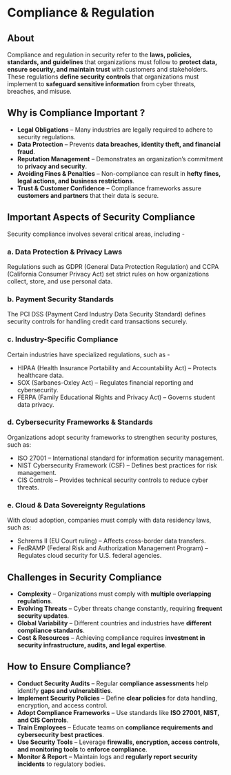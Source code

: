 # Compliance & Regulation

## About

Compliance and regulation in security refer to the **laws, policies, standards, and guidelines** that organizations must follow to **protect data, ensure security, and maintain trust** with customers and stakeholders. These regulations **define security controls** that organizations must implement to **safeguard sensitive information** from cyber threats, breaches, and misuse.

## Why is Compliance Important ?

* **Legal Obligations** – Many industries are legally required to adhere to security regulations.
* **Data Protection** – Prevents **data breaches, identity theft, and financial fraud**.
* **Reputation Management** – Demonstrates an organization’s commitment to **privacy and security**.
* **Avoiding Fines & Penalties** – Non-compliance can result in **hefty fines, legal actions, and business restrictions**.
* **Trust & Customer Confidence** – Compliance frameworks assure **customers and partners** that their data is secure.

## Important Aspects of Security Compliance

Security compliance involves several critical areas, including -

### **a. Data Protection & Privacy Laws**

Regulations such as GDPR (General Data Protection Regulation) and CCPA (California Consumer Privacy Act) set strict rules on how organizations collect, store, and use personal data.

### **b. Payment Security Standards**

The PCI DSS (Payment Card Industry Data Security Standard) defines security controls for handling credit card transactions securely.

### **c. Industry-Specific Compliance**

Certain industries have specialized regulations, such as -

* HIPAA (Health Insurance Portability and Accountability Act) – Protects healthcare data.
* SOX (Sarbanes-Oxley Act) – Regulates financial reporting and cybersecurity.
* FERPA (Family Educational Rights and Privacy Act) – Governs student data privacy.

### **d. Cybersecurity Frameworks & Standards**

Organizations adopt security frameworks to strengthen security postures, such as:

* ISO 27001 – International standard for information security management.
* NIST Cybersecurity Framework (CSF) – Defines best practices for risk management.
* CIS Controls – Provides technical security controls to reduce cyber threats.

### **e. Cloud & Data Sovereignty Regulations**

With cloud adoption, companies must comply with data residency laws, such as:

* Schrems II (EU Court ruling) – Affects cross-border data transfers.
* FedRAMP (Federal Risk and Authorization Management Program) – Regulates cloud security for U.S. federal agencies.

## Challenges in Security Compliance

* **Complexity** – Organizations must comply with **multiple overlapping regulations**.
* **Evolving Threats** – Cyber threats change constantly, requiring **frequent security updates**.
* **Global Variability** – Different countries and industries have **different compliance standards**.
* **Cost & Resources** – Achieving compliance requires **investment in security infrastructure, audits, and legal expertise**.

## How to Ensure Compliance?

* **Conduct Security Audits** – Regular **compliance assessments** help identify **gaps and vulnerabilities**.
* **Implement Security Policies** – Define **clear policies** for data handling, encryption, and access control.
* **Adopt Compliance Frameworks** – Use standards like **ISO 27001, NIST, and CIS Controls**.
* **Train Employees** – Educate teams on **compliance requirements and cybersecurity best practices**.
* **Use Security Tools** – Leverage **firewalls, encryption, access controls, and monitoring tools** to **enforce compliance**.
* **Monitor & Report** – Maintain logs and **regularly report security incidents** to regulatory bodies.

###
